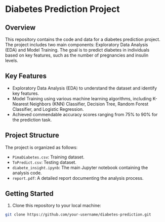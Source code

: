 # Diabetes Prediction Project

## Overview

This repository contains the code and data for a diabetes prediction project. The project includes two main components: Exploratory Data Analysis (EDA) and Model Training. The goal is to predict diabetes in individuals based on key features, such as the number of pregnancies and insulin levels.

## Key Features

- Exploratory Data Analysis (EDA) to understand the dataset and identify key features.
- Model Training using various machine learning algorithms, including K-Nearest Neighbors (KNN) Classifier, Decision Tree, Random Forest Classifier, and Logistic Regression.
- Achieved commendable accuracy scores ranging from 75% to 90% for the prediction task.

## Project Structure

The project is organized as follows:

- `PimaDiabetes.csv`: Training dataset.
- `ToPredict.csv`: Testing dataset.
- `diabete_insight.ipynb`: The main Jupyter notebook containing the analysis code.
- `report.pdf`: A detailed report documenting the analysis process.

## Getting Started

1. Clone this repository to your local machine:

```bash
git clone https://github.com/your-username/diabetes-prediction.git
